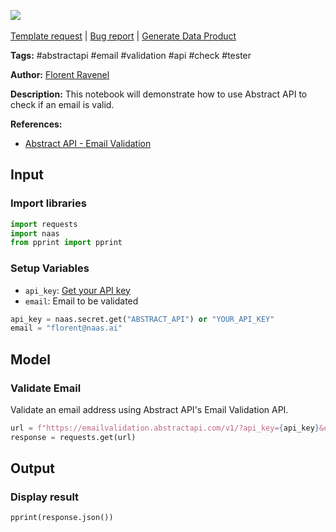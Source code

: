 <a href="https://app.naas.ai/user-redirect/naas/downloader?url=https://raw.githubusercontent.com/jupyter-naas/awesome-notebooks/master/Abstract%20API/Abstract_API_Check_Email_Validation.ipynb" target="_parent"><img src="https://naasai-public.s3.eu-west-3.amazonaws.com/open_in_naas.svg"/></a><br><br><a href="https://github.com/jupyter-naas/awesome-notebooks/issues/new?assignees=&labels=&template=template-request.md&title=Tool+-+Action+of+the+notebook+">Template request</a> | <a href="https://github.com/jupyter-naas/awesome-notebooks/issues/new?assignees=&labels=bug&template=bug_report.md&title=Abstract+API+-+Check+Email+Validation:+Error+short+description">Bug report</a> | <a href="https://app.naas.ai/user-redirect/naas/downloader?url=https://raw.githubusercontent.com/jupyter-naas/awesome-notebooks/master/Naas/Naas_Start_data_product.ipynb" target="_parent">Generate Data Product</a>

**Tags:** #abstractapi #email #validation #api #check #tester

**Author:** [Florent Ravenel](https://www.linkedin.com/in/florent-ravenel/)

**Description:** This notebook will demonstrate how to use Abstract API to check if an email is valid.

**References:**
- [Abstract API - Email Validation](https://app.abstractapi.com/api/email-validation/tester)

## Input

### Import libraries


```python
import requests
import naas
from pprint import pprint
```

### Setup Variables
- `api_key`: [Get your API key](https://app.abstractapi.com/signup)
- `email`: Email to be validated


```python
api_key = naas.secret.get("ABSTRACT_API") or "YOUR_API_KEY"
email = "florent@naas.ai"
```

## Model

### Validate Email

Validate an email address using Abstract API's Email Validation API.


```python
url = f"https://emailvalidation.abstractapi.com/v1/?api_key={api_key}&email={email}"
response = requests.get(url)
```

## Output

### Display result


```python
pprint(response.json())
```

 
